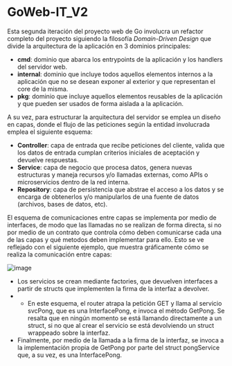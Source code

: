 # GoWeb-IT_V2

Esta segunda iteración del proyecto web de Go involucra un refactor completo del proyecto siguiendo la filosofía *Domain-Driven Design* que divide la arquitectura de la aplicación en 3 dominios principales:
+ **cmd**: dominio que abarca los entrypoints de la aplicación y los handlers del servidor web. 
+ **internal**: dominio que incluye todos aquellos elementos internos a la aplicación que no se desean exponer al exterior y que representan el core de la misma.
+ **pkg**: dominio que incluye aquellos elementos reusables de la aplicación y que pueden ser usados de forma aislada a la aplicación.

A su vez, para estructurar la arquitectura del servidor se emplea un diseño en capas, donde el flujo de las peticiones según la entidad involucrada emplea el siguiente esquema:

+ **Controller**: capa de entrada que recibe peticiones del cliente, valida que los datos de entrada cumplan criterios iniciales de aceptación y devuelve respuestas.
+ **Service**: capa de negocio que procesa datos, genera nuevas estructuras y maneja recursos y/o llamadas externas, como APIs o microservicios dentro de la red interna.
+ **Repository**: capa de persistencia que abstrae el acceso a los datos y se encarga de obtenerlos y/o manipularlos de una fuente de datos (archivos, bases de datos, etc).

El esquema de comunicaciones entre capas se implementa por medio de interfaces, de modo que las llamadas no se realizan de forma directa, si no por medio de un contrato que controla cómo deben comunicarse cada una de las capas y qué metodos deben implementar para ello. Esto se ve reflejado con el siguiente ejemplo, que muestra gráficamente cómo se realiza la comunicación entre capas:

![image](https://github.com/user-attachments/assets/6a48fe1a-980e-44dc-9ddc-e4357f9c5df2)

+ Los servicios se crean mediante factories, que devuelven interfaces a partir de structs que implementen la firma de la interfaz a devolver. 
+ + En este esquema, el router atrapa la petición GET y llama al servicio svcPong, que es una InterfacePong, e invoca el método GetPong. Se resalta que en ningún momento se está llamando directamente a un struct, si no que al crear el servicio se está devolviendo un struct wrappeado sobre la interfaz.
+ Finalmente, por medio de la llamada a la firma de la interfaz, se invoca a la implementación propia de GetPong por parte del struct pongService que, a su vez, es una InterfacePong.
  
